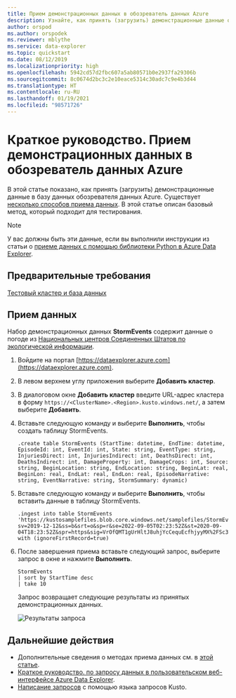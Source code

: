 ```yaml
---
title: Прием демонстрационных данных в обозреватель данных Azure
description: Узнайте, как принять (загрузить) демонстрационные данные о погоде в обозреватель данных Azure.
author: orspod
ms.author: orspodek
ms.reviewer: mblythe
ms.service: data-explorer
ms.topic: quickstart
ms.date: 08/12/2019
ms.localizationpriority: high
ms.openlocfilehash: 5942cd57d2fbc607a5ab80571b0e2937fa29306b
ms.sourcegitcommit: 8c0674d2bc3c2e10eace5314c30adc7c9e4b3d44
ms.translationtype: HT
ms.contentlocale: ru-RU
ms.lasthandoff: 01/19/2021
ms.locfileid: "98571726"
---
```

# <a name="quickstart-ingest-sample-data-into-azure-data-explorer"></a>Краткое руководство. Прием демонстрационных данных в обозреватель данных Azure

В этой статье показано, как принять (загрузить) демонстрационные данные в базу данных обозревателя данных Azure. Существует [несколько способов приема данных](ingest-data-overview.md). В этой статье описан базовый метод, который подходит для тестирования.

> [!NOTE]
> У вас должны быть эти данные, если вы выполнили инструкции из статьи о [приеме данных с помощью библиотеки Python в Azure Data Explorer](python-ingest-data.md).

## <a name="prerequisites"></a>Предварительные требования

[Тестовый кластер и база данных](create-cluster-database-portal.md)

## <a name="ingest-data"></a>Прием данных

Набор демонстрационных данных **StormEvents** содержит данные о погоде из [Национальных центров Соединенных Штатов по экологической информации](https://www.ncdc.noaa.gov/stormevents/).

1. Войдите на портал [https://dataexplorer.azure.com](https://dataexplorer.azure.com).

1. В левом верхнем углу приложения выберите **Добавить кластер**.

1. В диалоговом окне **Добавить кластер** введите URL-адрес кластера в форму `https://<ClusterName>.<Region>.kusto.windows.net/`, а затем выберите **Добавить**.

1. Вставьте следующую команду и выберите **Выполнить**, чтобы создать таблицу StormEvents.

    ```Kusto
    .create table StormEvents (StartTime: datetime, EndTime: datetime, EpisodeId: int, EventId: int, State: string, EventType: string, InjuriesDirect: int, InjuriesIndirect: int, DeathsDirect: int, DeathsIndirect: int, DamageProperty: int, DamageCrops: int, Source: string, BeginLocation: string, EndLocation: string, BeginLat: real, BeginLon: real, EndLat: real, EndLon: real, EpisodeNarrative: string, EventNarrative: string, StormSummary: dynamic)
    ```
1. Вставьте следующую команду и выберите **Выполнить**, чтобы вставить данные в таблицу StormEvents.

    ```Kusto
    .ingest into table StormEvents 'https://kustosamplefiles.blob.core.windows.net/samplefiles/StormEvents.csv?sv=2019-12-12&ss=b&srt=o&sp=r&se=2022-09-05T02:23:52Z&st=2020-09-04T18:23:52Z&spr=https&sig=VrOfQMT1gUrHltJ8uhjYcCequEcfhjyyMX%2FSc3xsCy4%3D' with (ignoreFirstRecord=true)
    ```

1. После завершения приема вставьте следующий запрос, выберите запрос в окне и нажмите **Выполнить**.

    ```Kusto
    StormEvents
    | sort by StartTime desc
    | take 10
    ```
    Запрос возвращает следующие результаты из принятых демонстрационных данных.

    ![Результаты запроса](media/ingest-sample-data/query-results.png)

## <a name="next-steps"></a>Дальнейшие действия

* Дополнительные сведения о методах приема данных см. в [этой статье](ingest-data-overview.md).
* [Краткое руководство. по запросу данных в пользовательском веб-интерфейсе Azure Data Explorer](web-query-data.md).
* [Написание запросов](write-queries.md) с помощью языка запросов Kusto.
